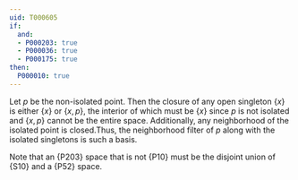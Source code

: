 ```yaml
---
uid: T000605
if:
  and:
  - P000203: true
  - P000036: true
  - P000175: true
then:
  P000010: true
---
```

Let $p$ be the non-isolated point. Then the closure of any open singleton $\{x\}$ is either $\{x\}$ or $\{x,p\}$, the interior of which must be $\{x\}$ since $p$ is not isolated and $\{x,p\}$ cannot be the entire space. Additionally, any neighborhood of the isolated point is closed.Thus, the neighborhood filter of $p$ along with the isolated singletons is such a basis.

Note that an {P203} space that is not {P10} must be
the disjoint union of {S10} and a {P52} space.
